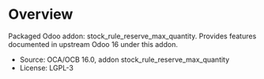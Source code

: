 # Overview

Packaged Odoo addon: stock_rule_reserve_max_quantity. Provides features documented in upstream Odoo 16 under this addon.

- Source: OCA/OCB 16.0, addon stock_rule_reserve_max_quantity
- License: LGPL-3

